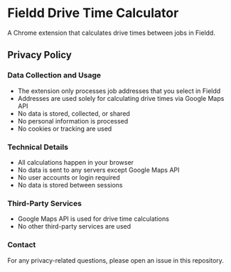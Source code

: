 # Fieldd Drive Time Calculator

A Chrome extension that calculates drive times between jobs in Fieldd.

## Privacy Policy

### Data Collection and Usage
- The extension only processes job addresses that you select in Fieldd
- Addresses are used solely for calculating drive times via Google Maps API
- No data is stored, collected, or shared
- No personal information is processed
- No cookies or tracking are used

### Technical Details
- All calculations happen in your browser
- No data is sent to any servers except Google Maps API
- No user accounts or login required
- No data is stored between sessions

### Third-Party Services
- Google Maps API is used for drive time calculations
- No other third-party services are used

### Contact
For any privacy-related questions, please open an issue in this repository.
